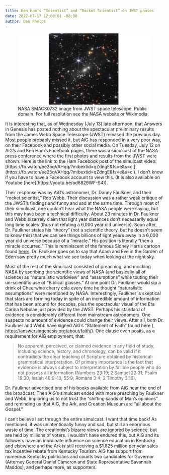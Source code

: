 ```yaml
---
title: Ken Ham’s “Scientist” and “Rocket Scientist” on JWST photos 
date: 2022-07-17 12:00:01 -08:00
author: Dan Phelps
---
```


<figure><img src="/uploads/2022/SMACS0732.png">
<figcaption>NASA SMACS0732 image from JWST space telescope. Public domain.  For full resolution see the
NASA website or Wikimedia.</figcaption></figure>

<P></P>
It is interesting that, as of Wednesday (July 13) late afternoon, that Answers 
in Genesis has posted nothing about the spectacular preliminary results from the James Webb 
Space Telescope (JWST) released the previous day. Most people probably missed it, but AiG 
has responded in a very poor way, on their Facebook and possibly other social media. On 
Tuesday, July 12 on AiG’s and Ken Ham’s Facebook pages, there was a simulcast of the NASA 
press conference where the first photos and results from the JWST were shown. Here is the link to the Ham Facebook post of the simulcast video: 
﻿[https://fb.watch/ee25qVAHqq/?mibextid=qZdngE&fs=e&s=cl](https://fb.watch/ee25qVAHqq/?mibextid=qZdngE&fs=e&s=cl).
I don’t know if you have to have a Facebook account to view this.  (It is also available on Youtube
[here](https://youtu.be/od6829WF-S4)).

<P></P>

Their response was by AiG’s astronomer, Dr. Danny Faulkner, and their “rocket scientist,” Rob 
Webb. Their discussion was a rather weak critique of the JWST’s findings and funny and sad at the same 
time. Through most of their simulcast, one couldn’t hear what the NASA people were saying, but this 
may have been a technical difficulty. About 23 minutes in Dr. Faulkner and Webb bizarrely claim that 
light year distances don’t necessarily equal long time scales (thus not refuting a 6,000 year old 
universe). Soon after, Dr. Faulkner states his “theory” (not a scientific theory, but he doesn’t seem 
to know this) that we can see things billions of light years away in a 6,000 year old universe because 
of a “miracle.” His position is literally “then a miracle occurred.” This is reminiscent of the famous 
Sidney Harris cartoon found [here:](http://www.sciencecartoonsplus.com/pages/gallery.php). Dr. Faulkner 
goes on to say that Adam and Eve in the Garden of Eden saw pretty much what we see today when 
looking at the night sky.

<!--more-->
 

Most of the rest of the simulcast consisted of preaching, and mocking NASA by ascribing the scientific 
views of NASA (and basically all of science) as “naturalistic worldview” and “assumptions” while 
touting their un-scientific use of “Biblical glasses.” At one point Dr. Faulkner would sip a drink of 
Cheerwine cherry cola every time he thought “naturalistic assumptions” were mentioned by 
NASA. Interestingly, Faulkner is skeptical that stars are forming today in spite of an incredible 
amount of information that has been around for decades,  plus the spectacular visual of the Eta Carina 
Nebulae just provided by the JWST. Perhaps his standard of evidence is considerably different from 
mainstream astronomers. One suspects no amount of evidence could change their views. After all, 
both Dr. Faulkner and Webb have signed AiG’s “Statement of Faith” found 
here ( https://answersingenesis.org/about/faith/). One clause even posits, as a requirement for AiG employment, that:

> No apparent, perceived, or claimed evidence in any field of study, including science, history, and chronology, can be valid if it contradicts the clear teaching of Scripture obtained by historical-grammatical interpretation. Of primary importance is the fact that evidence is always subject to interpretation by fallible people who do not possess all information (Numbers 23:19; 2 Samuel 22:31; Psalm 18:30; Isaiah 46:9–10, 55:9; Romans 3:4; 2 Timothy 3:16).

Dr. Faulkner advertised one of his books available from AiG near the end of the broadcast. Then AiG’s 
simulcast ended with more preaching by Faulkner and Webb, imploring us to not trust 
the “shifting sands of Man’s opinions” and reminding us that AiG, the Ark, and Creation Museum 
are “all about the Gospel.”

I can’t believe I sat through the entire simulcast. I want that time back!  As mentioned, it was 
unintentionally funny and sad, but still an enormous waste of time. The creationist’s bizarre views 
are ignored by science, but are held by millions of voters. I wouldn’t have endured this, but AiG and 
its followers have an inordinate influence on science education in Kentucky and elsewhere and 
the Ark is still receiving a $1.825 million per year sales tax incentive rebate from Kentucky 
Tourism. AiG has support from numerous Kentucky politicians and counts two candidates for 
Governor (Attorney General Daniel Cameron and State Representative Savannah Maddox), and perhaps 
more, as supporters.
